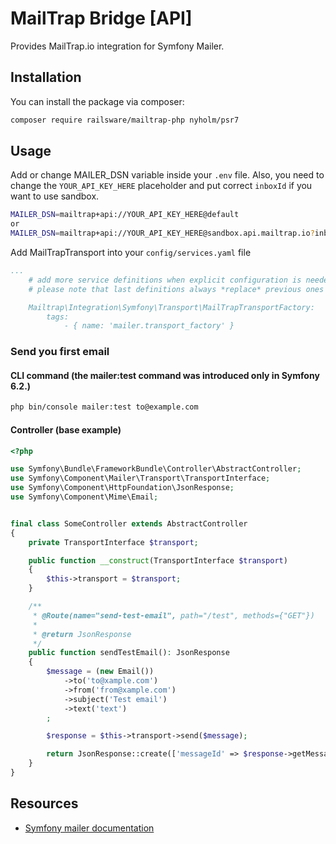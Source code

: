 MailTrap Bridge [API]
===============

Provides MailTrap.io integration for Symfony Mailer.

## Installation
You can install the package via composer:
```bash
composer require railsware/mailtrap-php nyholm/psr7
```

## Usage
Add or change MAILER_DSN variable inside your `.env` file. Also, you need to change the `YOUR_API_KEY_HERE` placeholder and put correct `inboxId` if you want to use sandbox.
```bash
MAILER_DSN=mailtrap+api://YOUR_API_KEY_HERE@default
or
MAILER_DSN=mailtrap+api://YOUR_API_KEY_HERE@sandbox.api.mailtrap.io?inboxId=1234
```

Add MailTrapTransport into your `config/services.yaml` file
```yaml
...
    # add more service definitions when explicit configuration is needed
    # please note that last definitions always *replace* previous ones

    Mailtrap\Integration\Symfony\Transport\MailTrapTransportFactory:
        tags:
            - { name: 'mailer.transport_factory' }
```

### Send you first email

#### CLI command (the mailer:test command was introduced only in Symfony 6.2.)
```bash
php bin/console mailer:test to@example.com
```

#### Controller (base example)
```php
<?php

use Symfony\Bundle\FrameworkBundle\Controller\AbstractController;
use Symfony\Component\Mailer\Transport\TransportInterface;
use Symfony\Component\HttpFoundation\JsonResponse;
use Symfony\Component\Mime\Email;


final class SomeController extends AbstractController
{
    private TransportInterface $transport;

    public function __construct(TransportInterface $transport)
    {
        $this->transport = $transport;
    }

    /**
     * @Route(name="send-test-email", path="/test", methods={"GET"})
     *
     * @return JsonResponse
     */
    public function sendTestEmail(): JsonResponse
    {
        $message = (new Email())
            ->to('to@xample.com')
            ->from('from@xample.com')
            ->subject('Test email')
            ->text('text')
        ;

        $response = $this->transport->send($message);

        return JsonResponse::create(['messageId' => $response->getMessageId()]);
    }
}
```

## Resources

* [Symfony mailer documentation](https://symfony.com/mailer)
